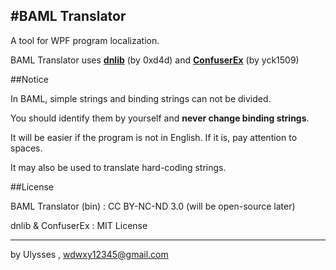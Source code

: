 
#BAML Translator
---
A tool for WPF program localization.

BAML Translator uses [**dnlib**]() (by 0xd4d) and [**ConfuserEx**](https://github.com/yck1509/ConfuserEx) (by yck1509)

##Notice

In BAML, simple strings and binding strings can not be divided.

You should identify them by yourself and **never change binding strings**.

It will be easier if the program is not in English. If it is, pay attention to spaces.

It may also be used to translate hard-coding strings.

##License

BAML Translator (bin) : CC BY-NC-ND 3.0 (will be open-source later)

dnlib & ConfuserEx : MIT License
 


---
by Ulysses , wdwxy12345@gmail.com
